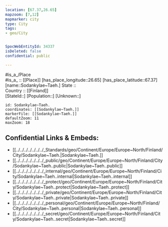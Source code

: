 ```yaml
---
location: [67.37,26.65] 
mapzoom: [7,12] 
mapmarker: city 
type: City
tags:
- geo/City


SpocWebEntityId: 34337
isDeleted: false
confidential: public

---
```

#is_a_/Place  
#is_a_ :: [[Place]] 
[has_place_longitude::26.65] 
[has_place_latitude::67.37] 
[name::Sodankylae~Taeh.] 
State ::  
Country :: [[Finland]]  
[StateId::] 
[Population::] 
[Unknown::] 


```leaflet
id: Sodankylae~Taeh.
coordinates: [[Sodankylae~Taeh.]] 
markerFile: [[Sodankylae~Taeh.]] 
defaultZoom: 11 
maxZoom: 18
```


## Confidential Links & Embeds: 
- [[../../../../../../../_Standards/geo/Continent/Europe/Europe~North/Finland/City/Sodankylae~Taeh.|Sodankylae~Taeh.]] 
- [[../../../../../../../_public/geo/Continent/Europe/Europe~North/Finland/City/Sodankylae~Taeh..public|Sodankylae~Taeh..public]] 
- [[../../../../../../../_internal/geo/Continent/Europe/Europe~North/Finland/City/Sodankylae~Taeh..internal|Sodankylae~Taeh..internal]] 
- [[../../../../../../../_protect/geo/Continent/Europe/Europe~North/Finland/City/Sodankylae~Taeh..protect|Sodankylae~Taeh..protect]] 
- [[../../../../../../../_private/geo/Continent/Europe/Europe~North/Finland/City/Sodankylae~Taeh..private|Sodankylae~Taeh..private]] 
- [[../../../../../../../_personal/geo/Continent/Europe/Europe~North/Finland/City/Sodankylae~Taeh..personal|Sodankylae~Taeh..personal]] 
- [[../../../../../../../_secret/geo/Continent/Europe/Europe~North/Finland/City/Sodankylae~Taeh..secret|Sodankylae~Taeh..secret]] 
